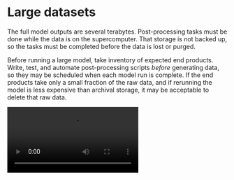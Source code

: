 # Large datasets 
The full model outputs are several terabytes. Post-processing tasks must be done while the data is on the supercomputer. That storage is not backed up, so the tasks must be completed before the data is lost or purged.

Before running a large model, take inventory of expected end products.  Write, test, and automate post-processing scripts *before* generating data, so they may be scheduled when each model run is complete.  If the end products take only a small fraction of the raw data, and if rerunning the model is less expensive than archival storage, it may be acceptable to delete that raw data. 

<video controls preload="metadata">
	<source src="https://renc.osn.xsede.org/ees210015-bucket01/img/video/ourdatacow.mp4" type="video/mp4">
	<track label="English" kind="captions" srclang="en" src="https://renc.osn.xsede.org/ees210015-bucket01/img/video/changecows.vtt">
</video>
